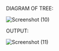 DIAGRAM OF TREE:

![Screenshot (10)](https://github.com/user-attachments/assets/f29affb6-d6d0-4a49-ae48-f5c501438a2e)


OUTPUT:

![Screenshot (11)](https://github.com/user-attachments/assets/9f25649b-73b8-42cf-a313-70b998e50412)


